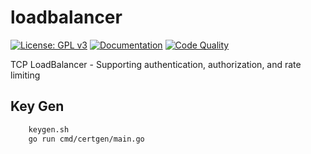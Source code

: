# loadbalancer

[![License: GPL v3](https://img.shields.io/badge/License-GPLv3-blue.svg)](https://www.gnu.org/licenses/gpl-3.0)
[![Documentation](https://godoc.org/github.com/jmbarzee/loadbalancer?status.svg)](https://godoc.org/github.com/jmbarzee/loadbalancer)
[![Code Quality](https://goreportcard.com/badge/github.com/jmbarzee/loadbalancer)](https://goreportcard.com/report/github.com/jmbarzee/loadbalancer)

TCP LoadBalancer - Supporting authentication, authorization, and rate limiting


## Key Gen

```sh
    keygen.sh
    go run cmd/certgen/main.go
```